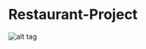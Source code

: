 # Restaurant-Project
![alt tag](https://github.com/TeamWheel/Restaurant-Project/blob/master/Class_Diagram.png)
